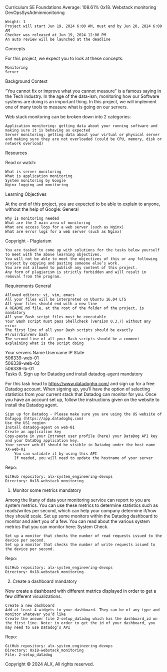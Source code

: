 

Curriculum
SE Foundations Average: 108.61%
0x18. Webstack monitoring
DevOpsSysAdminmonitoring

    Weight: 1
    Project will start Jun 19, 2024 6:00 AM, must end by Jun 20, 2024 6:00 AM
    Checker was released at Jun 19, 2024 12:00 PM
    An auto review will be launched at the deadline

Concepts

For this project, we expect you to look at these concepts:

    Monitoring
    Server

Background Context

“You cannot fix or improve what you cannot measure” is a famous saying in the Tech industry. In the age of the data-ism, monitoring how our Software systems are doing is an important thing. In this project, we will implement one of many tools to measure what is going on our servers.

Web stack monitoring can be broken down into 2 categories:

    Application monitoring: getting data about your running software and making sure it is behaving as expected
    Server monitoring: getting data about your virtual or physical server and making sure they are not overloaded (could be CPU, memory, disk or network overload)

Resources

Read or watch:

    What is server monitoring
    What is application monitoring
    System monitoring by Google
    Nginx logging and monitoring

Learning Objectives

At the end of this project, you are expected to be able to explain to anyone, without the help of Google:
General

    Why is monitoring needed
    What are the 2 main area of monitoring
    What are access logs for a web server (such as Nginx)
    What are error logs for a web server (such as Nginx)

Copyright - Plagiarism

    You are tasked to come up with solutions for the tasks below yourself to meet with the above learning objectives.
    You will not be able to meet the objectives of this or any following project by copying and pasting someone else’s work.
    You are not allowed to publish any content of this project.
    Any form of plagiarism is strictly forbidden and will result in removal from the program.

Requirements
General

    Allowed editors: vi, vim, emacs
    All your files will be interpreted on Ubuntu 16.04 LTS
    All your files should end with a new line
    A README.md file, at the root of the folder of the project, is mandatory
    All your Bash script files must be executable
    Your Bash script must pass Shellcheck (version 0.3.7) without any error
    The first line of all your Bash scripts should be exactly #!/usr/bin/env bash
    The second line of all your Bash scripts should be a comment explaining what is the script doing

Your servers
Name 	Username 	IP 	State 	
506339-web-01 				
506339-web-02 				
506339-lb-01 				
Tasks
0. Sign up for Datadog and install datadog-agent
mandatory

For this task head to https://www.datadoghq.com/ and sign up for a free Datadog account. When signing up, you’ll have the option of selecting statistics from your current stack that Datadog can monitor for you. Once you have an account set up, follow the instructions given on the website to install the Datadog agent.

    Sign up for Datadog - Please make sure you are using the US website of Datagog (https://app.datadoghq.com)
    Use the US1 region
    Install datadog-agent on web-01
    Create an application key
    Copy-paste in your Intranet user profile (here) your DataDog API key and your DataDog application key.
    Your server web-01 should be visible in Datadog under the host name XX-web-01
        You can validate it by using this API
        If needed, you will need to update the hostname of your server

Repo:

    GitHub repository: alx-system_engineering-devops
    Directory: 0x18-webstack_monitoring

1. Monitor some metrics
mandatory

Among the litany of data your monitoring service can report to you are system metrics. You can use these metrics to determine statistics such as reads/writes per second, which can help your company determine if/how they should scale. Set up some monitors within the Datadog dashboard to monitor and alert you of a few. You can read about the various system metrics that you can monitor here: System Check.

    Set up a monitor that checks the number of read requests issued to the device per second.
    Set up a monitor that checks the number of write requests issued to the device per second.

Repo:

    GitHub repository: alx-system_engineering-devops
    Directory: 0x18-webstack_monitoring

2. Create a dashboard
mandatory

Now create a dashboard with different metrics displayed in order to get a few different visualizations.

    Create a new dashboard
    Add at least 4 widgets to your dashboard. They can be of any type and monitor whatever you’d like
    Create the answer file 2-setup_datadog which has the dashboard_id on the first line. Note: in order to get the id of your dashboard, you may need to use Datadog’s API

Repo:

    GitHub repository: alx-system_engineering-devops
    Directory: 0x18-webstack_monitoring
    File: 2-setup_datadog

Copyright © 2024 ALX, All rights reserved.

